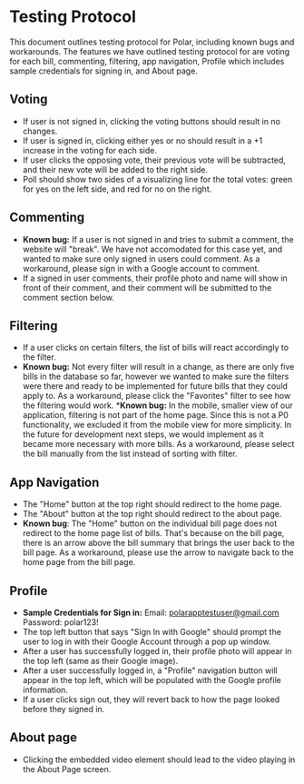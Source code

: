 # Testing Protocol

This document outlines testing protocol for Polar, including known bugs and workarounds. The features we have outlined testing protocol for are voting for each bill, commenting, filtering, app navigation, Profile which includes sample credentials for signing in, and About page.

## Voting
* If user is not signed in, clicking the voting buttons should result in no changes.
* If user is signed in, clicking either yes or no should result in a +1 increase in the voting for each side.
* If user clicks the opposing vote, their previous vote will be subtracted, and their new vote will be added to the right side.
* Poll should show two sides of a visualizing line for the total votes: green for yes on the left side, and red for no on the right.

## Commenting
* __Known bug:__ If a user is not signed in and tries to submit a comment, the website will "break". We have not accomodated for this case yet, and wanted to make sure only signed in users could comment. As a workaround, please sign in with a Google account to comment.
* If a signed in user comments, their profile photo and name will show in front of their comment, and their comment will be submitted to the comment section below.

## Filtering
* If a user clicks on certain filters, the list of bills will react accordingly to the filter. 
* __Known bug:__ Not every filter will result in a change, as there are only five bills in the database so far, however we wanted to make sure the filters were there and ready to be implemented for future bills that they could apply to. As a workaround, please click the "Favorites" filter to see how the filtering would work.
*__Known bug:__ In the mobile, smaller view of our application, filtering is not part of the home page. Since this is not a P0 functionality, we excluded it from the mobile view for more simplicity. In the future for development next steps, we would implement as it became more necessary with more bills. As a workaround, please select the bill manually from the list instead of sorting with filter.

## App Navigation
* The "Home" button at the top right should redirect to the home page.
* The "About" button at the top right should redirect to the about page.
* __Known bug__: The "Home" button on the individual bill page does not redirect to the home page list of bills. That's because on the bill page, there is an arrow above the bill summary that brings the user back to the bill page. As a workaround, please use the arrow to navigate back to the home page from the bill page.

## Profile
* __Sample Credentials for Sign in:__ Email: polarapptestuser@gmail.com Password: polar123!
* The top left button that says "Sign In with Google" should prompt the user to log in with their Google Account through a pop up window.
* After a user has successfully logged in, their profile photo will appear in the top left (same as their Google image).
* After a user successfully logged in, a "Profile" navigation button will appear in the top left, which will be populated with the Google profile information.
* If a user clicks sign out, they will revert back to how the page looked before they signed in.

## About page
* Clicking the embedded video element should lead to the video playing in the About Page screen.
